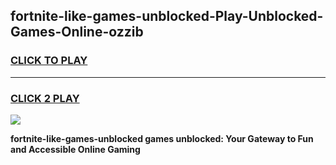 
## fortnite-like-games-unblocked-Play-Unblocked-Games-Online-ozzib
<h3>
<a href="https://premium76.site?title=fortnite-like-games-unblocked&ref=24A">CLICK TO PLAY</a></h3>
<hr>

<h3>
<a href="https://premium76.site?title=fortnite-like-games-unblocked&ref=24A">CLICK 2 PLAY</a>
  
</h3>

<a href="https://premium76.site?title=fortnite-like-games-unblocked&ref=24A"><img src="https://clearcache.store/games.png"></a>


**fortnite-like-games-unblocked games unblocked: Your Gateway to Fun and Accessible Online Gaming**
